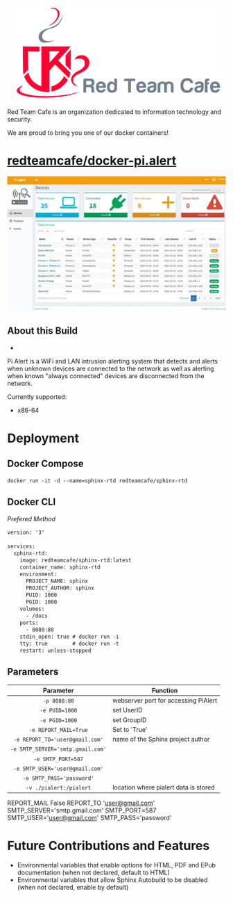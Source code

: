 [![redteamcafe.com](https://github.com/redteamcafe/docker-temp/raw/main/redteamcafe-logo.png)](https://redteamcafe.com)

Red Team Cafe is an organization dedicated to information technology and security.

We are proud to bring you one of our docker containers!

# [redteamcafe/docker-pi.alert](https://github.com/redteamcafe/docker-pi.alert)

[![Pi.Alert](https://raw.githubusercontent.com/redteamcafe/docker-pi.alert/main/1_devices.jpg)](https://github.com/pucherot/Pi.Alert)

## About this Build

* 

Pi Alert is a WiFi and LAN intrusion alerting system that detects and alerts when unknown devices are connected to the network as well as alerting when known "always connected" devices are disconnected from the network.

Currently supported:
* x86-64

# Deployment

## Docker Compose

```
docker run -it -d --name=sphinx-rtd redteamcafe/sphinx-rtd
```

## Docker CLI

*Prefered Method*

```
version: '3'

services:
  sphinx-rtd:
    image: redteamcafe/sphinx-rtd:latest
    container_name: sphinx-rtd
    environment:
      PROJECT_NAME: sphinx
      PROJECT_AUTHOR: sphinx
      PUID: 1000
      PGID: 1000
    volumes:
      - /docs
    ports:
      - 8080:80
    stdin_open: true # docker run -i
    tty: true        # docker run -t
    restart: unless-stopped
```
## Parameters
| Parameter | Function |
| :----: | --- |
| `-p 8080:80` | webserver port for accessing PiAlert |
| `-e PUID=1000` | set UserID |
| `-e PGID=1000` | set GroupID |
| `-e REPORT_MAIL=True` | Set to 'True' |
| `-e REPORT_TO='user@gmail.com'` | name of the Sphinx project author |
| `-e SMTP_SERVER='smtp.gmail.com'` | 
| `-e SMTP_PORT=587` | |
| `-e SMTP_USER='user@gmail.com'` | |
| `-e SMTP_PASS='password'` | |
| `-v ./pialert:/pialert` | location where pialert data is stored |

REPORT_MAIL False
REPORT_TO 'user@gmail.com'
SMTP_SERVER='smtp.gmail.com'
SMTP_PORT=587
SMTP_USER='user@gmail.com'
SMTP_PASS='password'

# Future Contributions and Features
* Environmental variables that enable options for HTML, PDF and EPub documentation (when not declared, default to HTML)
* Environmental variables that allow Sphinx Autobuild to be disabled (when not declared, enable by default)



